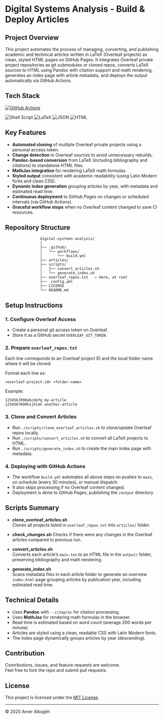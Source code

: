 # Digital Systems Analysis - Build & Deploy Articles

## Project Overview

This project automates the process of managing, converting, and publishing academic and technical articles written in LaTeX (Overleaf projects) as clean, styled HTML pages on GitHub Pages. It integrates Overleaf private project repositories as git submodules or cloned repos, converts LaTeX sources to HTML using Pandoc with citation support and math rendering, generates an index page with article metadata, and deploys the output automatically via GitHub Actions.

## Tech Stack
[![GitHub Actions](https://img.shields.io/github/actions/workflow/status/amertu/digital-systems-analysis/build.yml?branch=main&label=GitHub%20Actions&logo=github)](https://github.com/amertu/digital-systems-analysis/actions/workflows/build.yml)


![Shell Script](https://img.shields.io/badge/Scripting-Unix%20Shell-blue?logo=gnu-bash&logoColor=white)
![LaTeX](https://img.shields.io/badge/Markup-LaTeX-008080?logo=latex&logoColor=white)
![JSON](https://img.shields.io/badge/Format-JSON-blue?logo=json&logoColor=white)
![HTML](https://img.shields.io/badge/Markup-HTML5-orange?logo=html5&logoColor=white)


## Key Features

- **Automated cloning** of multiple Overleaf private projects using a personal access token.
- **Change detection** in Overleaf sources to avoid unnecessary rebuilds.
- **Pandoc-based conversion** from LaTeX (including bibliography and citations) to standalone HTML files.
- **MathJax integration** for rendering LaTeX math formulas.
- **Styled output** consistent with academic readability (using Latin Modern fonts and clean CSS).
- **Dynamic index generation** grouping articles by year, with metadata and estimated read time.
- **Continuous deployment** to GitHub Pages on changes or scheduled intervals (via GitHub Actions).
- **Graceful workflow stops** when no Overleaf content changed to save CI resources.

## Repository Structure

```
                digital-systems-analysis/
                │
                ├── .github/
                │   └── workflows/
                │       └── build.yml
                ├── articles/
                ├── scripts/
                │   ├── convert_articles.sh
                │   └── generate_index.sh
                ├── overleaf_repos.txt   ← Here, at root
                ├── _config.yml
                ├── LICENSE
                └── README.md
```

## Setup Instructions

### 1. Configure Overleaf Access

- Create a personal git access token on Overleaf.
- Store it as a GitHub secret `OVERLEAF_GIT_TOKEN`.

### 2. Prepare `overleaf_repos.txt`
Each line corresponds to an Overleaf project ID and the local folder name where it will be cloned.

Format each line as:
```
<overleaf-project-id> <folder-name>
```
Example:
```
1234567890abcdefg my-article
1234567890hijklmn another-article
```
### 3. Clone and Convert Articles

- Run `./scripts/clone_overleaf_articles.sh` to clone/update Overleaf repos locally.
- Run `./scripts/convert_articles.sh` to convert all LaTeX projects to HTML.
- Run `./scripts/generate_index.sh` to create the main index page with metadata.

### 4. Deploying with GitHub Actions

- The workflow `build.yml` automates all above steps on pushes to `main`, on schedule (every 30 minutes), or manual dispatch.
- It also skips processing if no Overleaf content changed.
- Deployment is done to GitHub Pages, publishing the `/output` directory.

## Scripts Summary

- **clone_overleaf_articles.sh**  
  Clones all projects listed in `overleaf_repos.txt` into `articles/` folder.

- **check_changes.sh**
  Checks if there were any changes in the Overleaf articles compared to previous run.

- **convert_articles.sh**  
  Converts each article’s `main.tex` to an HTML file in the `output/` folder, preserving bibliography and math rendering.

- **generate_index.sh**  
  Scans metadata files in each article folder to generate an overview `index.html` page grouping articles by publication year, including estimated read time.

## Technical Details

- Uses **Pandoc** with `--citeproc` for citation processing.
- Uses **MathJax** for rendering math formulas in the browser.
- Read time is estimated based on word count (average 200 words per minute).
- Articles are styled using a clean, readable CSS with Latin Modern fonts.
- The index page dynamically groups articles by year (descending).

## Contribution

Contributions, issues, and feature requests are welcome.  
Feel free to fork the repo and submit pull requests.

## License

This project is licensed under the [MIT License](LICENSE).

---

© 2025 Amer Alkojjeh
